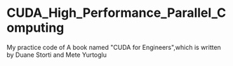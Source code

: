 # CUDA_High_Performance_Parallel_Computing
My practice code of A book named "CUDA for Engineers",which is written by Duane Storti and Mete Yurtoglu
